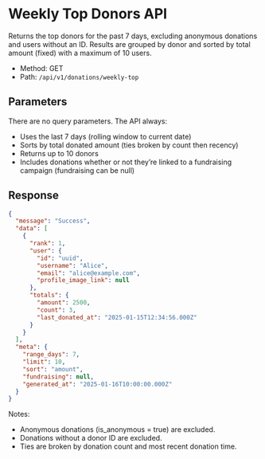 # Weekly Top Donors API

Returns the top donors for the past 7 days, excluding anonymous donations and users without an ID. Results are grouped by donor and sorted by total amount (fixed) with a maximum of 10 users.

- Method: GET
- Path: `/api/v1/donations/weekly-top`

## Parameters

There are no query parameters. The API always:

- Uses the last 7 days (rolling window to current date)
- Sorts by total donated amount (ties broken by count then recency)
- Returns up to 10 donors
- Includes donations whether or not they’re linked to a fundraising campaign (fundraising can be null)

## Response

```json
{
  "message": "Success",
  "data": [
    {
      "rank": 1,
      "user": {
        "id": "uuid",
        "username": "Alice",
        "email": "alice@example.com",
        "profile_image_link": null
      },
      "totals": {
        "amount": 2500,
        "count": 3,
        "last_donated_at": "2025-01-15T12:34:56.000Z"
      }
    }
  ],
  "meta": {
    "range_days": 7,
    "limit": 10,
    "sort": "amount",
    "fundraising": null,
    "generated_at": "2025-01-16T10:00:00.000Z"
  }
}
```

Notes:

- Anonymous donations (is_anonymous = true) are excluded.
- Donations without a donor ID are excluded.
- Ties are broken by donation count and most recent donation time.
